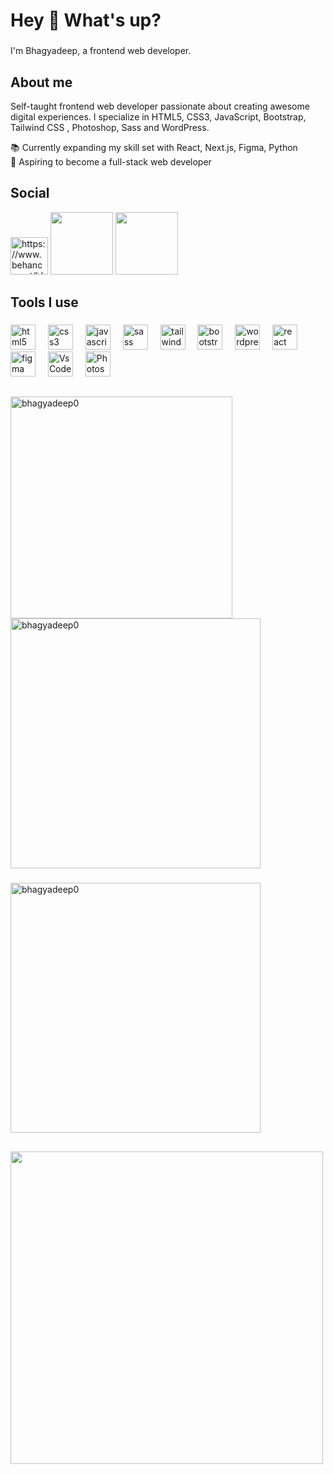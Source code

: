 <h1 align="left">Hey 👋 What's up?</h1>

###

<p align="left">I'm Bhagyadeep, a frontend web developer.</p>

###

<h2 align="left">About me</h2>
Self-taught frontend web developer passionate about creating awesome digital experiences. I specialize in HTML5, CSS3, JavaScript, Bootstrap, Tailwind CSS , Photoshop, Sass and WordPress.

<p align="left">📚 Currently expanding my skill set with React, Next.js, Figma, Python<br>🎯 Aspiring to become a full-stack web developer</p>

###

<h2 align="left">Social</h2>

<div align="left">
<a  href="https://www.behance.net/https://www.behance.net/bhagyadeep_ghosh" target="blank"><img src="https://raw.githubusercontent.com/rahuldkjain/github-profile-readme-generator/master/src/images/icons/Social/behance.svg" alt="https://www.behance.net/bhagyadeep_ghosh" width="60" /></a>
<a href="https://twitter.com/bhagyadeepghosh" target="blank"><img src="https://github.com/Anmol-Baranwal/Cool-GIFs-For-GitHub/assets/74038190/cc4fe88c-7f7a-41d8-b449-34b7a178c1c6" width="100"></a>
<a href="https://linkedin.com/in/https://www.linkedin.com/in/bghosh0" target="blank"><img src="https://user-images.githubusercontent.com/74038190/235294012-0a55e343-37ad-4b0f-924f-c8431d9d2483.gif" width="100"></a>

</div>


<h2 align="left">Tools I use</h2>

###

<div align="left">
  <img src="https://cdn.jsdelivr.net/gh/devicons/devicon/icons/html5/html5-original.svg" height="40" alt="html5 logo"  />
  <img width="12" />
  <img src="https://cdn.jsdelivr.net/gh/devicons/devicon/icons/css3/css3-original.svg" height="40" alt="css3 logo"  />
  <img width="12" />
  <img src="https://cdn.jsdelivr.net/gh/devicons/devicon/icons/javascript/javascript-original.svg" height="40" alt="javascript logo"  />
  <img width="12" />
  <img src="https://cdn.jsdelivr.net/gh/devicons/devicon/icons/sass/sass-original.svg" height="40" alt="sass logo"  />
  <img width="12" />
  <img src="https://cdn.jsdelivr.net/gh/devicons/devicon/icons/tailwindcss/tailwindcss-original.svg" height="40" alt="tailwindcss logo"  />
  <img width="12" />
  <img src="https://cdn.jsdelivr.net/gh/devicons/devicon/icons/bootstrap/bootstrap-original.svg" height="40" alt="bootstrap logo"  />
  <img width="12" />
  <img src="https://cdn.jsdelivr.net/gh/devicons/devicon/icons/wordpress/wordpress-original.svg" height="40" alt="wordpress logo"  />
  <img width="12" />
  <img src="https://cdn.jsdelivr.net/gh/devicons/devicon/icons/react/react-original.svg" height="40" alt="react logo"  />
  <img width="12" />
  <img src="https://cdn.jsdelivr.net/gh/devicons/devicon/icons/figma/figma-original.svg" height="40" alt="figma logo"  />
  <img width="12" />
  <img src="https://cdn.jsdelivr.net/gh/devicons/devicon/icons/vscode/vscode-original.svg" height="40" alt="Vs Code  logo"  />
  <img width="12" />
  <img src="https://cdn.jsdelivr.net/gh/devicons/devicon/icons/photoshop/photoshop-original.svg" height="40" alt="Photoshop  logo"  />
</div>

##
<div align="left">
<span><img align="left" src="https://github-readme-stats.vercel.app/api/top-langs?username=bhagyadeep0&show_icons=true&locale=en&layout=compact" alt="bhagyadeep0" width="355" /></span>
  <span>&nbsp;<img align="center" src="https://github-readme-stats.vercel.app/api?username=bhagyadeep0&show_icons=true&locale=en" alt="bhagyadeep0" width="400" /></span>
  
  ###
  
<span><img align="center" src="https://github-readme-streak-stats.herokuapp.com/?user=bhagyadeep0&" alt="bhagyadeep0" width="400"/></span>
</div>

###
##
<div>
  <img align="center" src="https://user-images.githubusercontent.com/74038190/212750155-3ceddfbd-19d3-40a3-87af-8d329c8323c4.gif" width="500">
</div>
